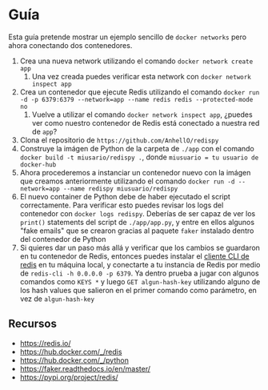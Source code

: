 # Guía

Esta guía pretende mostrar un ejemplo sencillo de `docker networks` pero ahora conectando dos contenedores.

1. Crea una nueva network utilizando el comando `docker network create app`
   1. Una vez creada puedes verificar esta network con `docker network inspect app`
2. Crea un contenedor que ejecute Redis utilizando el comando `docker run -d -p 6379:6379 --network=app --name redis redis --protected-mode no`
   1. Vuelve a utilizar el comando `docker network inspect app`, ¿puedes ver como nuestro contenedor de Redis está conectado a nuestra red de `app`?
3. Clona el repositorio de `https://github.com/AnhellO/redispy`
4. Construye la imágen de Python de la carpeta de `./app` con el comando `docker build -t miusario/redispy .`, donde `miusuario = tu usuario de docker-hub`
5. Ahora procederemos a instanciar un contenedor nuevo con la imágen que creamos anteriormente utilizando el comando `docker run -d --network=app --name redispy miusuario/redispy`
6. El nuevo container de Python debe de haber ejecutado el script correctamente. Para verificar esto puedes revisar los logs del contenedor con `docker logs redispy`. Deberías de ser capaz de ver los `print()` statements del script de `./app/app.py`, y entre en ellos algunos "fake emails" que se crearon gracias al paquete `faker` instalado dentro del contenedor de Python
7. Si quieres dar un paso más allá y verificar que los cambios se guardaron en tu contenedor de Redis, entonces puedes instalar el [cliente CLI de redis](https://redis.io/topics/rediscli) en tu máquina local, y conectarte a tu instancia de Redis por medio de `redis-cli -h 0.0.0.0 -p 6379`. Ya dentro prueba a jugar con algunos comandos como `KEYS *` y luego `GET algun-hash-key` utilizando alguno de los hash values que salieron en el primer comando como parámetro, en vez de `algun-hash-key`

## Recursos

- <https://redis.io/>
- <https://hub.docker.com/_/redis>
- <https://hub.docker.com/_/python>
- <https://faker.readthedocs.io/en/master/>
- <https://pypi.org/project/redis/>
